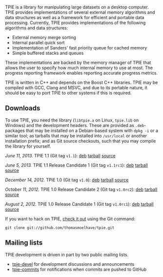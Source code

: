 TPIE is a library for manipulating large datasets on a desktop computer.
TPIE provides implementations of several external memory algorithms and data
structures as well as a framework for efficient and portable data processing.
Currently, TPIE provides implementations of the following algorithms and data
structures:

* External memory merge sorting
* Internal parallel quick sort
* Implementation of Sanders' fast priority queue for cached memory
* Simple buffered stacks and queues

These implementations are backed by the memory manager of TPIE that allows
the user to specify how much internal memory to use at most. The progress
reporting framework enables reporting accurate progress metrics.

TPIE is written in C++ and depends on the Boost C++ libraries. TPIE may be
compiled with GCC, Clang and MSVC, and due to its portable nature, it should be
easy to port TPIE to other systems if this is required.

Downloads
---------

To use TPIE, you need the library (`libtpie.a` on Linux,
`tpie.lib` on Windows) and the development headers.
These are provided as `.deb`-packages that may be installed on a
Debian-based system with `dpkg -i` or a similar tool;
as tarballs that may be installed into `/usr/local` or another installation prefix;
and as Git source checkouts, such that you may compile the library for yourself.

*June 11, 2013.*
TPIE 1.1 (Git tag `v1.1`):
[deb](downloads/tpie-1.1.0-Linux.deb)
[tarball](downloads/tpie-1.1.0-Linux.tar.gz)
[source](https://github.com/thomasmoelhave/tpie/tree/v1.1)

*June 5, 2013.*
TPIE 1.1 Release Candidate 1 (Git tag `v1.1rc1`):
[deb](downloads/tpie-1.1.0rc1-Linux.deb)
[tarball](downloads/tpie-1.1.0rc1-Linux.tar.gz)
[source](https://github.com/thomasmoelhave/tpie/tree/v1.1rc1)

*December 14, 2012.*
TPIE 1.0 (Git tag `v1.0`):
[deb](downloads/tpie-1.0.0-Linux.deb)
[tarball](downloads/tpie-1.0.0-Linux.tar.gz)
[source](https://github.com/thomasmoelhave/tpie/tree/v1.0)

*October 11, 2012.*
TPIE 1.0 Release Candidate 2 (Git tag `v1.0rc2`):
[deb](downloads/tpie-1.0.0rc2-Linux.deb)
[tarball](downloads/tpie-1.0.0rc2-Linux.tar.gz)
[source](https://github.com/thomasmoelhave/tpie/tree/v1.0rc2)

*August 2, 2012.*
TPIE 1.0 Release Candidate 1 (Git tag `v1.0rc1`):
[deb](downloads/tpie-1.0.0rc1-Linux.deb)
[tarball](downloads/tpie-1.0.0rc1-Linux.tar.gz)
[source](https://github.com/thomasmoelhave/tpie/tree/v1.0rc1)

If you want to hack on TPIE,
[check it out](https://github.com/thomasmoelhave/tpie) using the Git
command:

```git clone git://github.com/thomasmoelhave/tpie.git```

Mailing lists
-------------

TPIE development is driven in part by two public mailing lists.

* [tpie-devel](http://mailman.nfit.au.dk/mailman/listinfo/madalgo.au.dk-tpie-devel)
  for development discussions and announcements
* [tpie-commits](http://mailman.nfit.au.dk/mailman/listinfo/madalgo.au.dk-tpie-commits)
  for notifications when commits are pushed to GitHub
